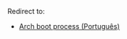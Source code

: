 Redirect to:

*   [Arch boot process (Português)](/index.php/Arch_boot_process_(Portugu%C3%AAs) "Arch boot process (Português)")
